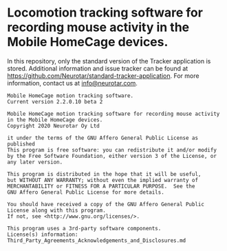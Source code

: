 # Locomotion tracking software for recording mouse activity in the Mobile HomeCage devices.

In this repository, only the standard version of the Tracker application is stored. 
Additional information and issue tracker can be found at 
https://github.com/Neurotar/standard-tracker-application. 
For more information, contact us at info@neurotar.com.

```
Mobile HomeCage motion tracking software.
Current version 2.2.0.10 beta 2

Mobile HomeCage motion tracking software for recording mouse activity
in the Mobile HomeCage devices.
Copyright 2020 Neurotar Oy Ltd

it under the terms of the GNU Affero General Public License as published
This program is free software: you can redistribute it and/or modify
by the Free Software Foundation, either version 3 of the License, or
any later version.

This program is distributed in the hope that it will be useful,
but WITHOUT ANY WARRANTY; without even the implied warranty of
MERCHANTABILITY or FITNESS FOR A PARTICULAR PURPOSE.  See the
GNU Affero General Public License for more details.

You should have received a copy of the GNU Affero General Public License along with this program.
If not, see <http://www.gnu.org/licenses/>.

This program uses a 3rd-party software components.
License(s) information: Third_Party_Agreements_Acknowledgements_and_Disclosures.md
```